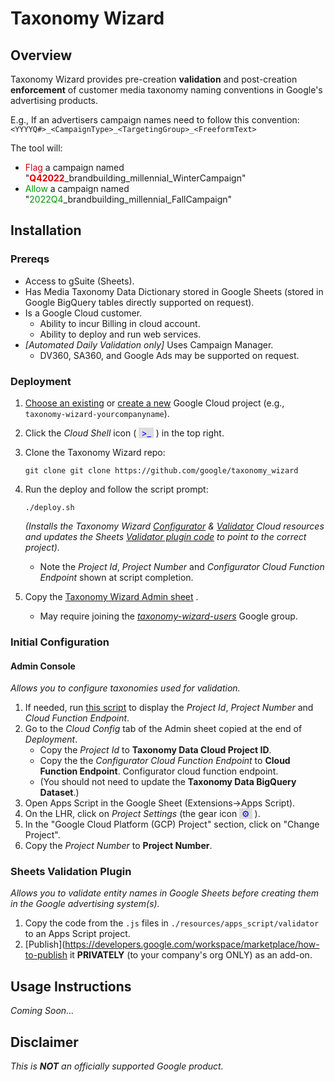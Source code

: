 # Taxonomy Wizard
## Overview
Taxonomy Wizard provides pre-creation **validation** and post-creation **enforcement** of customer media taxonomy naming conventions in Google's advertising products.

E.g., If an advertisers campaign names need to follow this convention:
		`<YYYYQ#>_<CampaignType>_<TargetingGroup>_<FreeformText>`

The tool will:
  * <span style="color: #DD0000">Flag</span> a campaign named "**<span style="color: #DD0000">Q42022</span>**_brandbuilding_millennial_WinterCampaign"
  * <span style="color: #009900">Allow</span> a campaign named "<span style="color: #009900">2022Q4</span>_brandbuilding_millennial_FallCampaign"

## Installation

### Prereqs
  * Access to gSuite (Sheets).
  * Has Media Taxonomy Data Dictionary stored in Google Sheets (stored in Google BigQuery tables directly supported on request).
  * Is a Google Cloud customer.
    * Ability to incur Billing in cloud account.
    * Ability to deploy and run web services.
  * *[Automated Daily Validation only]* Uses Campaign Manager.
    * DV360, SA360, and Google Ads may be supported on request.

### Deployment
1. [Choose an existing](https://console.cloud.google.com/home/dashboard)
 or [create a new](https://console.cloud.google.com/projectcreate)
 Google Cloud project (e.g., `taxonomy-wizard-yourcompanyname`).
2. Click the *Cloud Shell* icon ( <span style="background:#DDDDDD;color: #0000FF">&nbsp;>_&nbsp;</span>&nbsp;) in the top right.
3. Clone the Taxonomy Wizard repo:

    ```shell
    git clone git clone https://github.com/google/taxonomy_wizard
    ```

4. Run the deploy and follow the script prompt:

    ```shell
    ./deploy.sh
    ```
   *(Installs the Taxonomy Wizard [Configurator](./resources/python_cloud_functions/configurator/) & [Validator](./resources/python_cloud_functions/validator/) Cloud resources and updates the Sheets [Validator plugin code](./resources/apps_script/validator/) to point to the correct project).*
   * Note the *Project Id*, *Project Number* and *Configurator Cloud Function Endpoint* shown at script completion.

5. Copy the [Taxonomy Wizard Admin sheet](https://docs.google.com/spreadsheets/d/1whiGO5DfOBBXyMhEnLyCztegrUns-I-fn56EdDzb51o/copy)
.
    * May require joining the [*taxonomy-wizard-users*](https://groups.google.com/g/taxonomy-wizard-users)
 Google group.

### Initial Configuration

#### **Admin Console**

*Allows you to configure taxonomies  used for validation.*
1. If needed, run [this script](./resources/apps_script/configurator/show_manual_inputs.sh) to display the *Project Id*, *Project Number* and *Cloud Function Endpoint*.
2. Go to the *Cloud Config* tab of the Admin sheet copied at the end of *Deployment*.
   * Copy the *Project Id* to **Taxonomy Data Cloud Project ID**.
   * Copy the the *Configurator Cloud Function Endpoint* to **Cloud Function Endpoint**. Configurator cloud function endpoint.
   * (You should not need to update the **Taxonomy Data BigQuery Dataset**.)
3. Open Apps Script in the Google Sheet (Extensions→Apps Script).
4. On the LHR, click on *Project Settings* (the gear icon <span style="background:#DDDDDD;color: #0000FF">&nbsp;⚙&nbsp;</span>&nbsp;).
5. In the "Google Cloud Platform (GCP) Project" section, click on "Change Project".
6. Copy the *Project Number* to **Project Number**.

### Sheets Validation Plugin
*Allows you to validate entity names in Google Sheets before creating them in the Google advertising system(s).*
1. Copy the code from the `.js` files in `./resources/apps_script/validator` to an Apps Script project.
2. [Publish](https://developers.google.com/workspace/marketplace/how-to-publish
 it **PRIVATELY** (to your company's org ONLY) as an add-on.

## Usage Instructions
*Coming Soon...*
<!--TODO: Implement.-->
## Disclaimer
*This is **NOT** an officially supported Google product.*
